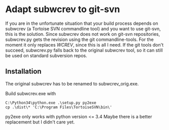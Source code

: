 # Adapt subwcrev to git-svn

If you are in the unfortunate situation that your build process depends on
subwcrev (a Tortoise SVN commandline tool) and you want to use git-svn, this is
the solution.
Since subwcrev does not work on git-svn repositories, subwcrev.py gets the revision using
the git commandline-tools. For the moment it only replaces $WCREV$, since this is all
I need.
If the git tools don't succeed, subwcrev.py falls back to the original subwcrev tool,
so it can still be used on standard subversion repos.

## Installation
The original subwcrev has to be renamed to subwcrev_orig.exe.

Build subwcrev.exe with
```
C:\Python34\python.exe .\setup.py py2exe
cp .\dist\* 'C:\Program Files\TortoiseSVN\bin\'
```

py2exe only works with python version <= 3.4
Maybe there is a better replacement but I didn't care yet.
